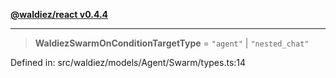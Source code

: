 [**@waldiez/react v0.4.4**](../../README.md)

***

> **WaldiezSwarmOnConditionTargetType** = `"agent"` \| `"nested_chat"`

Defined in: src/waldiez/models/Agent/Swarm/types.ts:14
